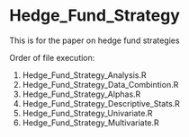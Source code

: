 Hedge_Fund_Strategy
===================

This is for the paper on hedge fund strategies

Order of file execution:

  1. Hedge_Fund_Strategy_Analysis.R
  2. Hedge_Fund_Strategy_Data_Combintion.R
  3. Hedge_Fund_Strategy_Alphas.R
  4. Hedge_Fund_Strategy_Descriptive_Stats.R
  5. Hedge_Fund_Strategy_Univariate.R
  6. Hedge_Fund_Strategy_Multivariate.R